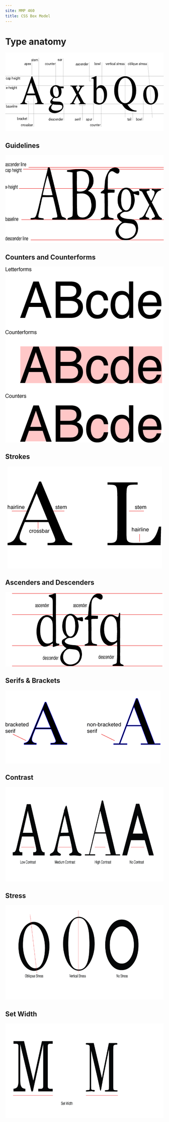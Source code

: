 ```yaml
---
site: MMP 460
title: CSS Box Model
---
```

<h1>Type anatomy</h1>
<p align="center"><img src="anatomy.gif" width="617" height="249" /></p>
<h2>Guidelines</h2>
<p><img src="guidelines.gif" width="764" height="279" /></p>
<h2>Counters and Counterforms</h2>
<p align="center"><img src="counters.gif" width="518" height="558" /></p>
<h2>Strokes</h2>
<p align="center"><img src="strokes.gif" width="491" height="324" /></p>
<h2>Ascenders and Descenders</h2>
<p align="center"><img src="ascenders.gif" width="796" height="236" /></p>
<h2>Serifs &amp; Brackets</h2>
<p><img src="serif.gif" width="494" height="232" /></p>
<h2>Contrast</h2>
<p align="center"><img src="contrast.gif" alt="contrast" width="800" height="300" /></p>
<h2>Stress</h2>
<p><img src="stress.gif" width="800" height="300" /></p>
<h2>Set Width</h2>
<p><img src="set-width.gif" width="800" height="300" /></p>
<p>&nbsp;</p>
<p>&nbsp;</p>
</body>
</html>
